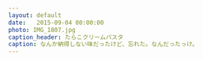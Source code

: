 ```yaml
---
layout: default
date:   2015-09-04 00:00:00
photo: IMG_1807.jpg
caption_header: たらこクリームパスタ
caption: なんか納得しない味だったけど、忘れた。なんだったっけ。
---
```

